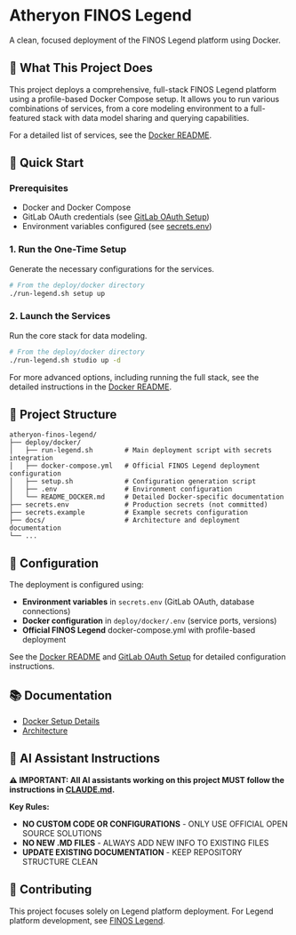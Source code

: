 # Atheryon FINOS Legend

A clean, focused deployment of the FINOS Legend platform using Docker.

## 🎯 What This Project Does

This project deploys a comprehensive, full-stack FINOS Legend platform using a profile-based Docker Compose setup. It allows you to run various combinations of services, from a core modeling environment to a full-featured stack with data model sharing and querying capabilities.

For a detailed list of services, see the [Docker README](deploy/docker/README_DOCKER.md).

## 🚀 Quick Start

### Prerequisites
- Docker and Docker Compose
- GitLab OAuth credentials (see [GitLab OAuth Setup](deploy/GITLAB_OAUTH_SETUP.md))
- Environment variables configured (see [secrets.env](secrets.example))

### 1. Run the One-Time Setup

Generate the necessary configurations for the services.

```bash
# From the deploy/docker directory
./run-legend.sh setup up
```

### 2. Launch the Services

Run the core stack for data modeling.

```bash
# From the deploy/docker directory
./run-legend.sh studio up -d
```

For more advanced options, including running the full stack, see the detailed instructions in the [Docker README](deploy/docker/README_DOCKER.md).

## 📁 Project Structure

```
atheryon-finos-legend/
├── deploy/docker/
│   ├── run-legend.sh        # Main deployment script with secrets integration
│   ├── docker-compose.yml   # Official FINOS Legend deployment configuration
│   ├── setup.sh             # Configuration generation script
│   ├── .env                 # Environment configuration
│   └── README_DOCKER.md     # Detailed Docker-specific documentation
├── secrets.env              # Production secrets (not committed)
├── secrets.example          # Example secrets configuration
├── docs/                    # Architecture and deployment documentation
└── ...
```

## 🔧 Configuration

The deployment is configured using:
- **Environment variables** in `secrets.env` (GitLab OAuth, database connections)
- **Docker configuration** in `deploy/docker/.env` (service ports, versions)
- **Official FINOS Legend** docker-compose.yml with profile-based deployment

See the [Docker README](deploy/docker/README_DOCKER.md) and [GitLab OAuth Setup](deploy/GITLAB_OAUTH_SETUP.md) for detailed configuration instructions.

## 📚 Documentation

- [Docker Setup Details](deploy/docker/README_DOCKER.md)
- [Architecture](docs/architecture.md)

## 🤖 AI Assistant Instructions

**⚠️ IMPORTANT: All AI assistants working on this project MUST follow the instructions in [CLAUDE.md](CLAUDE.md).**

**Key Rules:**
- **NO CUSTOM CODE OR CONFIGURATIONS** - ONLY USE OFFICIAL OPEN SOURCE SOLUTIONS
- **NO NEW .MD FILES** - ALWAYS ADD NEW INFO TO EXISTING FILES
- **UPDATE EXISTING DOCUMENTATION** - KEEP REPOSITORY STRUCTURE CLEAN

## 🤝 Contributing

This project focuses solely on Legend platform deployment. For Legend platform development, see [FINOS Legend](https://github.com/finos/legend).

